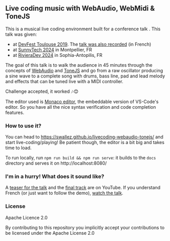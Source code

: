 ## Live coding music with WebAudio, WebMidi &amp; ToneJS

This is a musical live coding environment built for a conference talk . This talk was given:
* at [DevFest Toulouse 2019](https://devfesttoulouse.fr/). The [talk was also recorded](https://www.youtube.com/watch?v=LShM4QzMOxY) (in French)
* at [SunnyTech 2024](https://sunny-tech.io/) in Montpellier, FR
* at [RivieraDev 2024](https://rivieradev.fr/) in Sophia-Antopilis, FR

The goal of this talk is to walk the audience in 45 minutes through the concepts of [WebAudio](https://developer.mozilla.org/en-US/docs/Web/API/Web_Audio_API) and [ToneJS](https://github.com/Tonejs/Tone.js) and go from a raw oscillator producing a sine wave to a complete song with drums, bass line, pad and lead melody and effects that can be tuned live with a MIDI controller.

Challenge accepted, it worked 🎶😊

The editor used is [Monaco editor](https://microsoft.github.io/monaco-editor/), the embeddable version of VS-Code's editor. So you have all the nice syntax verification and code completion features.

### How to use it?

You can head to https://swallez.github.io/livecoding-webaudio-tonejs/ and start live-coding/playing! Be patient though, the editor is a bit big and takes time to load.

To run locally, run `npm run build && npm run serve`: it builds to the `docs` directory and serves it on http://localhost:8080/

### I'm in a hurry! What does it sound like?

A [teaser for the talk](https://www.youtube.com/watch?v=dQ3fUMdueqs) and the [final track](https://www.youtube.com/watch?v=fBAHuxrnXj0) are on YouTube. If you understand French (or just want to follow the demo), [watch the talk](https://www.youtube.com/watch?v=LShM4QzMOxY).

### License

Apache Licence 2.0

By contributing to this repository you implicitly accept your contributions to be licensed under the Apache License 2.0
